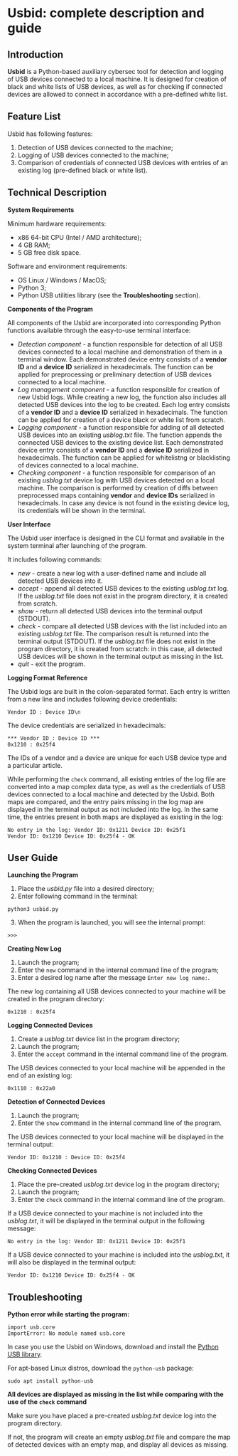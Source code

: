 Usbid: complete description and guide
========================================

Introduction
---------------

**Usbid** is a Python-based auxiliary cybersec tool for detection and logging of USB devices connected to a local machine. It is designed for creation of black and white lists of USB devices, as well as for checking if connected devices are allowed to connect in accordance with a pre-defined white list.

Feature List
--------------

Usbid has following features:

1. Detection of USB devices connected to the machine;
2. Logging of USB devices connected to the machine;
3. Comparison of credentials of connected USB devices with entries of an existing log (pre-defined black or white list).

Technical Description
------------------------

**System Requirements**

Minimum hardware requirements:

* x86 64-bit CPU (Intel / AMD architecture);
* 4 GB RAM;
* 5 GB free disk space.

Software and environment requirements:

* OS Linux / Windows / MacOS;
* Python 3;
* Python USB utilities library (see the **Troubleshooting** section).

**Components of the Program**

All components of the Usbid are incorporated into corresponding Python functions available through the easy-to-use terminal interface:

* _Detection component_ - a function responsible for detection of all USB devices connected to a local machine and demonstration of them in a terminal window. Each demonstrated device entry consists of a **vendor ID** and a **device ID** serialized in hexadecimals. The function can be applied for preprocessing or preliminary detection of USB devices connected to a local machine.
* _Log management component_ - a function responsible for creation of new Usbid logs. While creating a new log, the function also includes all detected USB devices into the log to be created. Each log entry consists of a **vendor ID** and a **device ID** serialized in hexadecimals. The function can be applied for creation of a device black or white list from scratch.
* _Logging component_ - a function responsible for adding of all detected USB devices into an existing _usblog.txt_ file. The function appends the connected USB devices to the existing device list. Each demonstrated device entry consists of a **vendor ID** and a **device ID** serialized in hexadecimals. The function can be applied for whitelistng or blacklisting of devices connected to a local machine.
* _Checking component_ - a function responsible for comparison of an existing _usblog.txt_ device log with USB devices detected on a local machine. The comparison is performed by creation of diffs between preprocessed maps containing **vendor** and **device IDs** serialized in hexadecimals. In case any device is not found in the existing device log, its credentials will be shown in the terminal.

**User Interface**

The Usbid user interface is designed in the CLI format and available in the system terminal after launching of the program.

It includes following commands:

* _new_ - create a new log with a user-defined name and include all detected USB devices into it.
* _accept_ - append all detected USB devices to the existing _usblog.txt_ log. If the _usblog.txt_ file does not exist in the program directory, it is created from scratch.
* _show_ - return all detected USB devices into the terminal output (STDOUT).
* _check_ - compare all detected USB devices with the list included into an existing _usblog.txt_ file. The comparison result is returned into the terminal output (STDOUT). If the _usblog.txt_ file does not exist in the program directory, it is created from scratch: in this case, all detected USB devices will be shown in the terminal output as missing in the list.
* _quit_ - exit the program.

**Logging Format Reference**

The Usbid logs are built in the colon-separated format. Each entry is written from a new line and includes following device credentials:

```
Vendor ID : Device ID\n
```

The device credentials are serialized in hexadecimals:

```
*** Vendor ID : Device ID ***
0x1210 : 0x25f4
```

The IDs of a vendor and a device are unique for each USB device type and a particular article.

While performing the `check` command, all existing entries of the log file are converted into a map complex data type, as well as the credentials of USB devices connected to a local machine and detected by the Usbid. Both maps are compared, and the entry pairs missing in the log map are displayed in the terminal output as not included into the log. In the same time, the entries present in both maps are displayed as existing in the log:

```
No entry in the log: Vendor ID: 0x1211 Device ID: 0x25f1
Vendor ID: 0x1210 Device ID: 0x25f4 - OK
```

User Guide
------------

**Launching the Program**

1. Place the _usbid.py_ file into a desired directory;
2. Enter following command in the terminal:

```
python3 usbid.py
``` 

3. When the program is launched, you will see the internal prompt:

```
>>>
``` 

**Creating New Log**

1. Launch the program;
2. Enter the `new` command in the internal command line of the program;
3. Enter a desired log name after the message `Enter new log name:`.

The new log containing all USB devices connected to your machine will be created in the program directory:

```
0x1210 : 0x25f4
``` 

**Logging Connected Devices**

1. Create a _usblog.txt_ device list in the program directory;
2. Launch the program;
3. Enter the `accept` command in the internal command line of the program.

The USB devices connected to your local machine will be appended in the end of an existing log:

```
0x1110 : 0x22a0
``` 

**Detection of Connected Devices**

1. Launch the program;
2. Enter the `show` command in the internal command line of the program.

The USB devices connected to your local machine will be displayed in the terminal output:

```
Vendor ID: 0x1210 : Device ID: 0x25f4
``` 

**Checking Connected Devices**

1. Place the pre-created _usblog.txt_ device log in the program directory;
2. Launch the program;
3. Enter the `check` command in the internal command line of the program.

If a USB device connected to your machine is not included into the _usblog.txt_, it will be displayed in the terminal output in the following message:

```
No entry in the log: Vendor ID: 0x1211 Device ID: 0x25f1
```

If a USB device connected to your machine is included into the _usblog.txt_, it will also be displayed in the terminal output:

```
Vendor ID: 0x1210 Device ID: 0x25f4 - OK
```

Troubleshooting
-----------------

**Python error while starting the program:**

```
import usb.core
ImportError: No module named usb.core
```

In case you use the Usbid on Windows, download and install the [Python USB library](https://sourceforge.net/projects/libusb-win32/files/libusb-win32-releases/1.2.6.0/).

For apt-based Linux distros, download the `python-usb` package:

```
sudo apt install python-usb
```

**All devices are displayed as missing in the list while comparing with the use of the `check` command**

Make sure you have placed a pre-created _usblog.txt_ device log into the program directory.

If not, the program will create an empty _usblog.txt_ file and compare the map of detected devices with an empty map, and display all devices as missing.